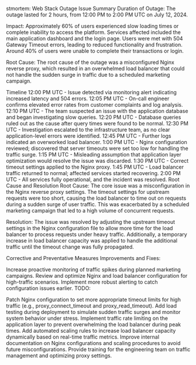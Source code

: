 
stmortem: Web Stack Outage
Issue Summary
Duration of Outage:
The outage lasted for 2 hours, from 12:00 PM to 2:00 PM UTC on July 12, 2024.

Impact:
Approximately 60% of users experienced slow loading times or complete inability to access the platform. Services affected included the main application dashboard and the login page. Users were met with 504 Gateway Timeout errors, leading to reduced functionality and frustration. Around 40% of users were unable to complete their transactions or login.

Root Cause:
The root cause of the outage was a misconfigured Nginx reverse proxy, which resulted in an overwhelmed load balancer that could not handle the sudden surge in traffic due to a scheduled marketing campaign.

Timeline
12:00 PM UTC - Issue detected via monitoring alert indicating increased latency and 504 errors.
12:05 PM UTC - On-call engineer confirms elevated error rates from customer complaints and log analysis.
12:10 PM UTC - The team suspected an issue with the application database and began investigating slow queries.
12:20 PM UTC - Database queries ruled out as the cause after query times were found to be normal.
12:30 PM UTC - Investigation escalated to the infrastructure team, as no clear application-level errors were identified.
12:45 PM UTC - Further logs indicated an overworked load balancer.
1:00 PM UTC - Nginx configuration reviewed; discovered that server timeouts were set too low for handling the traffic surge.
1:15 PM UTC - Misleading assumption that application layer optimization would resolve the issue was discarded.
1:30 PM UTC - Correct timeout settings applied to the Nginx proxy.
1:45 PM UTC - Load balancer traffic returned to normal; affected services started recovering.
2:00 PM UTC - All services fully operational, and the incident was resolved.
Root Cause and Resolution
Root Cause:
The core issue was a misconfiguration in the Nginx reverse proxy settings. The timeout settings for upstream requests were too short, causing the load balancer to time out on requests during a sudden surge of user traffic. This was exacerbated by a scheduled marketing campaign that led to a high volume of concurrent requests.

Resolution:
The issue was resolved by adjusting the upstream timeout settings in the Nginx configuration file to allow more time for the load balancer to process requests under heavy traffic. Additionally, a temporary increase in load balancer capacity was applied to handle the additional traffic until the timeout change was fully propagated.

Corrective and Preventative Measures
Improvements and Fixes:

Increase proactive monitoring of traffic spikes during planned marketing campaigns.
Review and optimize Nginx and load balancer configuration for high-traffic scenarios.
Implement more robust alerting to catch configuration issues earlier.
TODO:

Patch Nginx configuration to set more appropriate timeout limits for high traffic (e.g., proxy_connect_timeout and proxy_read_timeout).
Add load testing during deployment to simulate sudden traffic surges and monitor system behavior under stress.
Implement traffic rate limiting on the application layer to prevent overwhelming the load balancer during peak times.
Add automated scaling rules to increase load balancer capacity dynamically based on real-time traffic metrics.
Improve internal documentation on Nginx configurations and scaling procedures to avoid future misconfigurations.
Provide training for the engineering team on traffic management and optimizing proxy settings.
